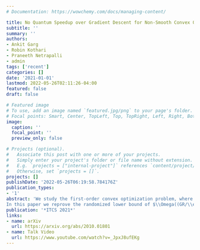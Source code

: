```yaml
---
# Documentation: https://wowchemy.com/docs/managing-content/

title: No Quantum Speedup over Gradient Descent for Non-Smooth Convex Optimization
subtitle: ''
summary: ''
authors:
- Ankit Garg
- Robin Kothari
- Praneeth Netrapalli
- admin
tags: ['recent']
categories: []
date: '2021-01-01'
lastmod: 2022-05-26T02:11:26-04:00
featured: false
draft: false

# Featured image
# To use, add an image named `featured.jpg/png` to your page's folder.
# Focal points: Smart, Center, TopLeft, Top, TopRight, Left, Right, BottomLeft, Bottom, BottomRight.
image:
  caption: ''
  focal_point: ''
  preview_only: false

# Projects (optional).
#   Associate this post with one or more of your projects.
#   Simply enter your project's folder or file name without extension.
#   E.g. `projects = ["internal-project"]` references `content/project/deep-learning/index.md`.
#   Otherwise, set `projects = []`.
projects: []
publishDate: '2022-05-26T06:19:58.784176Z'
publication_types:
- '1'
abstract: 'We study the first-order convex optimization problem, where we have black-box access to a (not necessarily smooth) function $f:\\mathbb{R}^n \\to \\mathbb{R}$ and its (sub)gradient. Our goal is to find an $\\epsilon$-approximate minimum of $f$ starting from a point that is distance at most $R$ from the true minimum. If $f$ is $G$-Lipschitz, then the classic gradient descent algorithm solves this problem with $O((GR/\\epsilon)^2)$ queries. Importantly, the number of queries is independent of the dimension n and gradient descent is optimal in this regard: No deterministic or randomized algorithm can achieve better complexity that is still independent of the dimension $n$.<br><br>
In this paper we reprove the randomized lower bound of $\\Omega((GR/\\epsilon)^2)$ using a simpler argument than previous lower bounds. We then show that although the function family used in the lower bound is hard for randomized algorithms, it can be solved using $O(GR/\\epsilon)$ quantum queries. We then show an improved lower bound against quantum algorithms using a different set of instances and establish our main result that in general even quantum algorithms need $\\Omega((GR/\\epsilon)^2)$ queries to solve the problem. Hence there is no quantum speedup over gradient descent for black-box first-order convex optimization without further assumptions on the function family.'
publication: '*ITCS 2021*'
links:
- name: arXiv
  url: https://arxiv.org/abs/2010.01801
- name: Talk Video
  url: https://www.youtube.com/watch?v=_JpxJ8ufEKg
---
```

